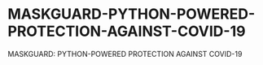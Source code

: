 # MASKGUARD-PYTHON-POWERED-PROTECTION-AGAINST-COVID-19
MASKGUARD: PYTHON-POWERED PROTECTION AGAINST COVID-19
